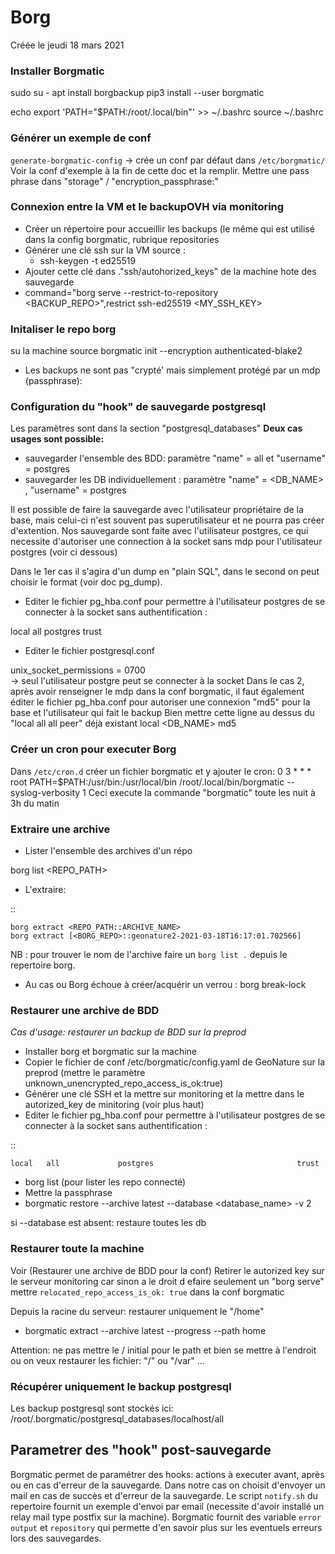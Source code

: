 # Borg
Créée le jeudi 18 mars 2021

### Installer Borgmatic

sudo su -
apt install borgbackup
pip3 install --user borgmatic

echo export 'PATH="$PATH:/root/.local/bin"' >> ~/.bashrc
source ~/.bashrc

### Générer un exemple de conf

`generate-borgmatic-config`
-> crée un conf par défaut dans `/etc/borgmatic/`
Voir la conf d'exemple à la fin de cette doc
et la remplir.
Mettre une pass phrase dans  "storage" / "encryption_passphrase:"

### Connexion entre la VM et le backupOVH via monitoring


* Créer un répertoire pour accueillir les backups (le même qui est utilisé dans la config borgmatic, rubrique repositories
* Générer une clé ssh sur la VM source : 
	* ssh-keygen -t ed25519
* Ajouter cette clé dans ."ssh/autohorized_keys" de la machine hote des sauvegarde
* command="borg serve --restrict-to-repository <BACKUP_REPO>",restrict ssh-ed25519 <MY_SSH_KEY>



### Initaliser le repo borg
su la machine source
borgmatic init --encryption authenticated-blake2


* Les backups ne sont pas "crypté' mais simplement protégé par un mdp (passphrase):



### Configuration du "hook" de sauvegarde postgresql
Les paramètres sont dans la section "postgresql_databases"
**Deux cas usages sont possible:**

* sauvegarder l'ensemble des BDD: paramètre "name" = all et "username" = postgres
* sauvegarder les DB individuellement : paramètre "name" = <DB_NAME> , "username" = postgres

Il est possible de faire la sauvegarde avec l'utilisateur propriétaire de la base, mais celui-ci n'est souvent pas superutilisateur et ne pourra pas créer d'extention.
Nos sauvegarde sont faite avec l'utilisateur postgres, ce qui necessite d'autoriser une connection à la socket sans mdp pour l'utilisateur postgres (voir ci dessous)

Dans le 1er cas il s'agira d'un dump en "plain SQL", dans le second on peut choisir le format (voir doc pg_dump). 


* Editer le fichier pg_hba.conf pour permettre à l'utilisateur postgres de se connecter à la socket sans authentification : 

local   all             postgres                                trust

* Editer le fichier postgresql.conf

unix_socket_permissions = 0700   
-> seul l'utilisateur postgre peut se connecter à la socket
Dans le cas 2, après avoir renseigner le mdp dans la conf borgmatic, il faut également éditer le fichier pg_hba.conf pour autoriser une connexion "md5" pour la base et l'utilisateur qui fait le backup
Bien mettre cette ligne au dessus du "local   all             all                                     peer" déjà existant
local   <DB_NAME>      <USER>                                  md5



### Créer un cron pour executer Borg

Dans `/etc/cron.d` créer un fichier borgmatic et y ajouter le cron:
0 3 * * * root PATH=$PATH:/usr/bin:/usr/local/bin /root/.local/bin/borgmatic --syslog-verbosity 1
Ceci execute la commande "borgmatic" toute les nuit à 3h du matin


### Extraire une archive


* Lister l'ensemble des archives d'un répo

borg list <REPO_PATH>

* L'extraire:

::

    borg extract <REPO_PATH::ARCHIVE_NAME>
    borg extract [<BORG_REPO>::geonature2-2021-03-18T16:17:01.702566]

NB : pour trouver le nom de l'archive faire un `borg list .` depuis le repertoire borg.

* Au cas ou Borg échoue à créer/acquérir un verrou : borg break-lock <repo>

	

### Restaurer une archive de BDD

*Cas d'usage: restaurer un backup de BDD sur la preprod*

* Installer borg et borgmatic sur la machine
* Copier le fichier de conf /etc/borgmatic/config.yaml de GeoNature sur la preprod (mettre le paramètre unknown_unencrypted_repo_access_is_ok:true)
* Générer une clé SSH et la mettre sur monitoring  et la mettre dans le autorized_key de minitoring (voir plus haut)
* Editer le fichier pg_hba.conf pour permettre à l'utilisateur postgres de se connecter à la socket sans authentification : 

::

    local   all             postgres                                trust
	

* borg list (pour lister les repo connecté)
* Mettre la passphrase
* borgmatic restore --archive latest --database <database_name> -v 2

si --database est absent: restaure toutes les db



### Restaurer toute la machine

Voir (Restaurer une archive de BDD pour la conf)
Retirer le autorized key sur le serveur monitoring car sinon a le droit d efaire seulement un "borg serve"
mettre `relocated_repo_access_is_ok: true` dans la conf borgmatic

Depuis la racine du serveur: restaurer uniquement le "/home"

* borgmatic extract --archive latest --progress --path home

 Attention: ne pas mettre le / initial pour le path et bien se mettre à l'endroit ou on veux restaurer les fichier: "/" ou "/var" ...


### Récupérer uniquement le backup postgresql

Les backup postgresql sont stockés ici: 
/root/.borgmatic/postgresql_databases/localhost/all



## Parametrer des "hook" post-sauvegarde

Borgmatic permet de paramétrer des hooks: actions à executer avant, après ou en cas d'erreur de la sauvegarde.
Dans notre cas on choisit d'envoyer un mail en cas de succès et d'erreur de la sauvegarde.
Le script `notify.sh` du repertoire fournit un exemple d'envoi par email (necessite d'avoir installé un relay mail type postfix sur la machine).
Borgmatic fournit des variable `error` `output` et `repository` qui permette d'en savoir plus sur les eventuels erreurs lors des sauvegardes.